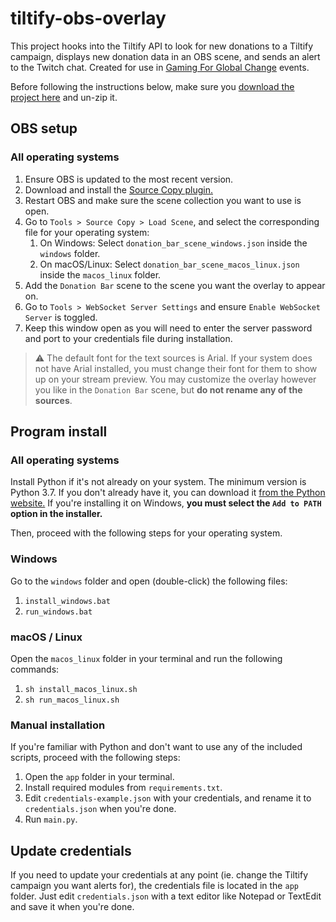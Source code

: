# tiltify-obs-overlay
This project hooks into the Tiltify API to look for new donations to a Tiltify campaign, displays new donation data in an OBS scene, and sends an alert to the Twitch chat. Created for use in [Gaming For Global Change](https://gamingforglobalchange.org) events.

Before following the instructions below, make sure you [download the project here](https://github.com/aspencuozzo/tiltify-obs-overlay/archive/refs/heads/main.zip) and un-zip it.

## OBS setup
### All operating systems
1. Ensure OBS is updated to the most recent version.
2. Download and install the [Source Copy plugin.](https://obsproject.com/forum/resources/source-copy.1261/)
3. Restart OBS and make sure the scene collection you want to use is open.
4. Go to `Tools > Source Copy > Load Scene`, and select the corresponding file for your operating system:
    1. On Windows: Select `donation_bar_scene_windows.json` inside the `windows` folder.
    2. On macOS/Linux: Select `donation_bar_scene_macos_linux.json` inside the `macos_linux` folder.
5. Add the `Donation Bar` scene to the scene you want the overlay to appear on.
6. Go to `Tools > WebSocket Server Settings` and ensure `Enable WebSocket Server` is toggled.
7. Keep this window open as you will need to enter the server password and port to your credentials file during installation.

> ⚠️ The default font for the text sources is Arial. If your system does not have Arial installed, you must change their font for them to show up on your stream preview. You may customize the overlay however you like in the `Donation Bar` scene, but **do not rename any of the sources**.

## Program install
### All operating systems
Install Python if it's not already on your system. The minimum version is Python 3.7.
If you don't already have it, you can download it [from the Python website.](https://www.python.org/downloads/) If you're installing it on Windows, **you must select the `Add to PATH` option in the installer.**

Then, proceed with the following steps for your operating system.

### Windows
Go to the `windows` folder and open (double-click) the following files:
1. `install_windows.bat`
2. `run_windows.bat`

### macOS / Linux
Open the `macos_linux` folder in your terminal and run the following commands:
1. `sh install_macos_linux.sh`
2. `sh run_macos_linux.sh`

### Manual installation
If you're familiar with Python and don't want to use any of the included scripts, proceed with the following steps:
1. Open the `app` folder in your terminal.
2. Install required modules from `requirements.txt`.
3. Edit `credentials-example.json` with your credentials, and rename it to `credentials.json` when you're done.
4. Run `main.py`.

## Update credentials
If you need to update your credentials at any point (ie. change the Tiltify campaign you want alerts for), the credentials file is located in the `app` folder. Just edit `credentials.json` with a text editor like Notepad or TextEdit and save it when you're done.
